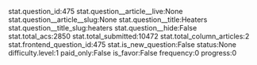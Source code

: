 stat.question_id:475
stat.question__article__live:None
stat.question__article__slug:None
stat.question__title:Heaters
stat.question__title_slug:heaters
stat.question__hide:False
stat.total_acs:2850
stat.total_submitted:10472
stat.total_column_articles:2
stat.frontend_question_id:475
stat.is_new_question:False
status:None
difficulty.level:1
paid_only:False
is_favor:False
frequency:0
progress:0
